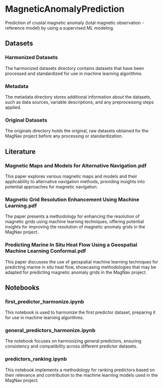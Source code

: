 # MagneticAnomalyPrediction
Prediction of crustal magnetic anomaly (total magnetic observation - reference model) by using a supervised ML modeling.

## Datasets
### Harmonized Datasets
The harmonized datasets directory contains datasets that have been processed and standardized for use in machine learning algorithms.

### Metadata
The metadata directory stores additional information about the datasets, such as data sources, variable descriptions, and any preprocessing steps applied.

### Original Datasets
The originals directory holds the original, raw datasets obtained for the MagNav project before any processing or standardization.

## Literature
### Magnetic Maps and Models for Alternative Navigation.pdf
This paper explores various magnetic maps and models and their applicability to alternative navigation methods, providing insights into potential approaches for magnetic navigation.

### Magnetic Grid Resolution Enhancement Using Machine Learning.pdf
The paper presents a methodology for enhancing the resolution of magnetic grids using machine learning techniques, offering potential insights for improving the resolution of magnetic anomaly grids in the MagNav project.

### Predicting Marine In Situ Heat Flow Using a Geospatial Machine Learning Conformal.pdf
This paper discusses the use of geospatial machine learning techniques for predicting marine in situ heat flow, showcasing methodologies that may be adapted for predicting magnetic anomaly grids in the MagNav project.

## Notebooks
### first_predictor_harmonize.ipynb
This notebook is used to harmonize the first predictor dataset, preparing it for use in machine learning algorithms.

### general_predictors_harmonize.ipynb
The notebook focuses on harmonizing general predictors, ensuring consistency and compatibility across different predictor datasets.

### predictors_ranking.ipynb
This notebook implements a methodology for ranking predictors based on their relevance and contribution to the machine learning models used in the MagNav project.

